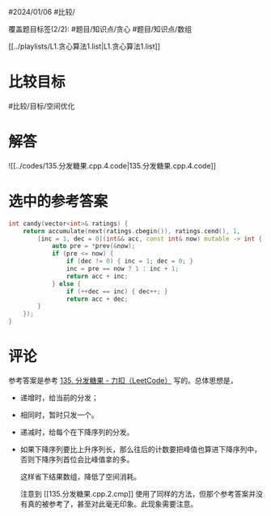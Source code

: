#2024/01/06 #比较/

覆盖题目标签(2/2):  #题目/知识点/贪心 #题目/知识点/数组

[[../playlists/L1.贪心算法1.list|L1.贪心算法1.list]]

# 比较目标

#比较/目标/空间优化 

# 解答

![[../codes/135.分发糖果.cpp.4.code|135.分发糖果.cpp.4.code]]

# 选中的参考答案

```C++
int candy(vector<int>& ratings) {
	return accumulate(next(ratings.cbegin()), ratings.cend(), 1,
		[inc = 1, dec = 0](int&& acc, const int& now) mutable -> int {
			auto pre = *prev(&now);
			if (pre <= now) {
				if (dec != 0) { inc = 1; dec = 0; }
				inc = pre == now ? 1 : inc + 1;
				return acc + inc;
			} else {
				if (++dec == inc) { dec++; }
				return acc + dec;
		}
	});
}
```

# 评论

参考答案是参考 [135. 分发糖果 - 力扣（LeetCode）](https://leetcode.cn/problems/candy/solutions/533817/fen-fa-tang-guo-ma-tan-xin-yi-dian-neng-gpnfm/) 写的。总体思想是，
- 递增时，给当前的分发；
- 相同时，暂时只发一个。
- 递减时，给每个在下降序列的分发。
- 如果下降序列要比上升序列长，那么往后的计数要把峰值也算进下降序列中，否则下降序列首位会比峰值拿的多。
  
  这样省下结果数组，降低了空间消耗。
  
  注意到 [[135.分发糖果.cpp.2.cmp]] 使用了同样的方法，但那个参考答案并没有真的被参考了，甚至对此毫无印象。此现象需要注意。